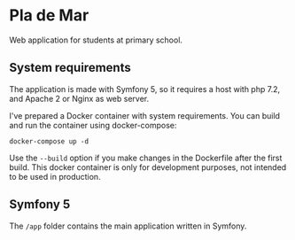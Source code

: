 # Pla de Mar
Web application for students at primary school.

## System requirements
The application is made with Symfony 5, so it requires a host with php 7.2, and Apache 2 or Nginx as web server.

I've prepared a Docker container with system requirements. You can build and run the container using docker-compose:

    docker-compose up -d
    
Use the `--build` option if you make changes in the Dockerfile after the first build.
This docker container is only for development purposes, not intended to be used in production.

## Symfony 5
The `/app` folder contains the main application written in Symfony.
